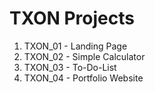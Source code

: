 # TXON Projects
1) TXON_01 - Landing Page
2) TXON_02 - Simple Calculator
3) TXON_03 - To-Do-List
4) TXON_04 - Portfolio Website
